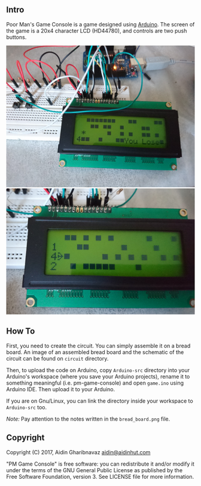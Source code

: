 Intro
-----

Poor Man's Game Console is a game designed using [Arduino](https://www.arduino.cc/). The screen of the game is a 20x4 character LCD (HD44780), and controls are two push buttons.

![Photo of the Project](https://github.com/aidin36/pm-game-console/raw/master/screen-shots/shot-01.JPG)   ![Photo of the Project](https://github.com/aidin36/pm-game-console/raw/master/screen-shots/shot-02.JPG)

How To
------

First, you need to create the circuit. You can simply assemble it on a bread board. An image of an assembled bread board and the schematic of the circuit can be found on `circuit` directory.

Then, to upload the code on Arduino, copy `Arduino-src` directory into your Arduino's workspace (where you save your Arduino projects), rename it to something meaningful (i.e. pm-game-console) and open `game.ino` using Arduino IDE. Then upload it to your Arduino.

If you are on Gnu/Linux, you can link the directory inside your workspace to `Arduino-src` too.

*Note:* Pay attention to the notes written in the `bread_board.png` file.

Copyright
---------

Copyright (C) 2017, Aidin Gharibnavaz <aidin@aidinhut.com>

"PM Game Console" is free software: you can redistribute it and/or modify it under the terms of the GNU General Public License as published by the Free Software Foundation, version 3. See LICENSE file for more information.
